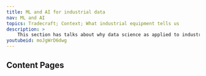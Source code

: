 ```yaml
---
title: ML and AI for industrial data
nav: ML and AI 
topics: Tradecraft; Context; What industrial equipment tells us
description: >
    This section has talks about why data science as applied to industrial data is different than data science applied to health and socio-economic data
youtubeid: moJgWrD6dwg
---
```


## Content Pages




